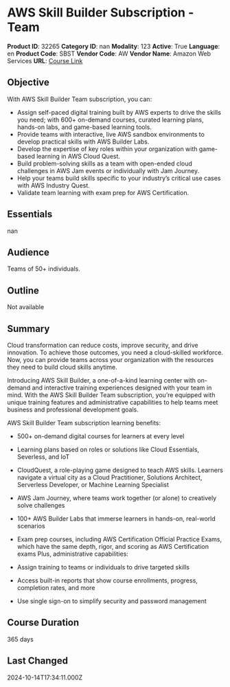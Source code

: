 # AWS Skill Builder Subscription - Team

**Product ID**: 32265
**Category ID**: nan
**Modality**: 123
**Active**: True
**Language**: en
**Product Code**: SBST
**Vendor Code**: AW
**Vendor Name**: Amazon Web Services
**URL**: [Course Link](https://www.fastlaneus.com/product/amazon-sbst)

## Objective
With AWS Skill Builder Team subscription, you can:



- Assign self-paced digital training built by AWS experts to drive the skills you need; with 600+ on-demand courses, curated learning plans, hands-on labs, and game-based learning tools.
- Provide teams with interactive, live AWS sandbox environments to develop practical skills with AWS Builder Labs.
- Develop the expertise of key roles within your organization with game-based learning in AWS Cloud Quest.
- Build problem-solving skills as a team with open-ended cloud challenges in AWS Jam events or individually with Jam Journey.
- Help your teams build skills specific to your industry’s critical use cases with AWS Industry Quest.
- Validate team learning with exam prep for AWS Certification.

## Essentials
nan

## Audience
Teams of 50+ individuals.

## Outline
Not available

## Summary
Cloud transformation can reduce costs, improve security, and drive innovation. To achieve those outcomes, you need a cloud-skilled workforce. Now, you can provide teams across your organization with the resources they need to build cloud skills anytime.

Introducing AWS Skill Builder, a one-of-a-kind learning center with on-demand and interactive training experiences designed with your team in mind. With the AWS Skill Builder Team subscription, you’re equipped with unique training features and administrative capabilities to help teams meet business and professional development goals. 

AWS Skill Builder Team subscription learning benefits:



- 500+ on-demand digital courses for learners at every level
- Learning plans based on roles or solutions like Cloud Essentials, Severless, and IoT
- CloudQuest, a role-playing game designed to teach AWS skills. Learners navigate a virtual city as a Cloud Practitioner, Solutions Architect, Serverless Developer, or Machine Learning Specialist
- AWS Jam Journey, where teams work together (or alone) to creatively solve challenges
- 100+ AWS Builder Labs that immerse learners in hands-on, real-world scenarios
- Exam prep courses, including AWS Certification Official Practice Exams, which have the same depth, rigor, and scoring as AWS Certification exams
Plus, administrative capabilities:



- Assign training to teams or individuals to drive targeted skills
- Access built-in reports that show course enrollments, progress, completion rates, and more
- Use single sign-on to simplify security and password management

## Course Duration
365 days

## Last Changed
2024-10-14T17:34:11.000Z
